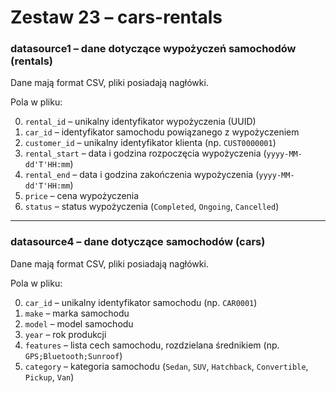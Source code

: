 # Zestaw 23 – cars-rentals

### datasource1 – dane dotyczące wypożyczeń samochodów (rentals)

Dane mają format CSV, pliki posiadają nagłówki.

Pola w pliku:

0. `rental_id` – unikalny identyfikator wypożyczenia (UUID)  
1. `car_id` – identyfikator samochodu powiązanego z wypożyczeniem  
2. `customer_id` – unikalny identyfikator klienta (np. `CUST0000001`)  
3. `rental_start` – data i godzina rozpoczęcia wypożyczenia (`yyyy-MM-dd'T'HH:mm`)  
4. `rental_end` – data i godzina zakończenia wypożyczenia (`yyyy-MM-dd'T'HH:mm`)  
5. `price` – cena wypożyczenia  
6. `status` – status wypożyczenia (`Completed`, `Ongoing`, `Cancelled`)  

---

### datasource4 – dane dotyczące samochodów (cars)

Dane mają format CSV, pliki posiadają nagłówki.

Pola w pliku:

0. `car_id` – unikalny identyfikator samochodu (np. `CAR0001`)  
1. `make` – marka samochodu  
2. `model` – model samochodu  
3. `year` – rok produkcji  
4. `features` – lista cech samochodu, rozdzielana średnikiem (np. `GPS;Bluetooth;Sunroof`)  
5. `category` – kategoria samochodu (`Sedan`, `SUV`, `Hatchback`, `Convertible`, `Pickup`, `Van`)  
